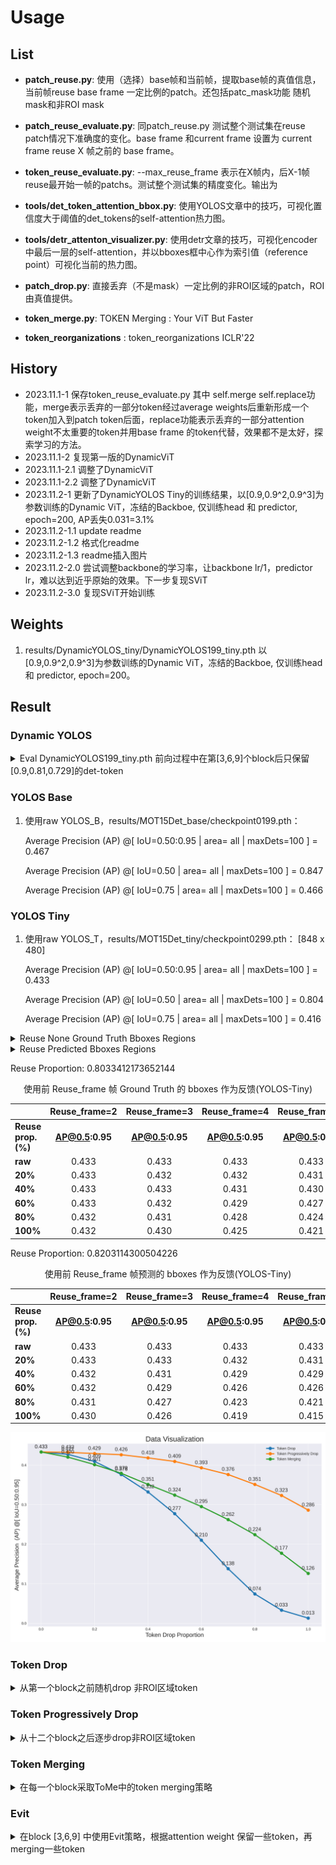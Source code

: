 # Usage
## List
- **patch_reuse.py**: 使用（选择）base帧和当前帧，提取base帧的真值信息，当前帧reuse base frame 一定比例的patch。还包括patc_mask功能 随机mask和非ROI mask

- **patch_reuse_evaluate.py**: 同patch_reuse.py 测试整个测试集在reuse patch情况下准确度的变化。base frame 和current frame 设置为 current frame reuse X 帧之前的 base frame。
- **token_reuse_evaluate.py**: --max_reuse_frame 表示在X帧内，后X-1帧 reuse最开始一帧的patchs。测试整个测试集的精度变化。输出为
- **tools/det_token_attention_bbox.py**: 使用YOLOS文章中的技巧，可视化置信度大于阈值的det_tokens的self-attention热力图。
- **tools/detr_attenton_visualizer.py**: 使用detr文章的技巧，可视化encoder中最后一层的self-attention，并以bboxes框中心作为索引值（reference point）可视化当前的热力图。
- **patch_drop.py**: 直接丢弃（不是mask）一定比例的非ROI区域的patch，ROI由真值提供。
- **token_merge.py**: TOKEN Merging : Your ViT But Faster
- **token_reorganizations** : token_reorganizations ICLR'22
  
## History
- 2023.11.1-1 保存token_reuse_evaluate.py 其中 self.merge self.replace功能，merge表示丢弃的一部分token经过average weights后重新形成一个token加入到patch token后面，replace功能表示丢弃的一部分attention weight不太重要的token并用base frame 的token代替，效果都不是太好，探索学习的方法。
- 2023.11.1-2 复现第一版的DynamicViT
- 2023.11.1-2.1 调整了DynamicViT
- 2023.11.1-2.2 调整了DynamicViT
- 2023.11.2-1 更新了DynamicYOLOS Tiny的训练结果，以[0.9,0.9^2,0.9^3]为参数训练的Dynamic ViT，冻结的Backboe, 仅训练head 和 predictor, epoch=200, AP丢失0.031=3.1%
- 2023.11.2-1.1 update readme
- 2023.11.2-1.2 格式化readme
- 2023.11.2-1.3 readme插入图片
- 2023.11.2-2.0 尝试调整backbone的学习率，让backbone lr/1，predictor lr，难以达到近乎原始的效果。下一步复现SViT
- 2023.11.2-3.0 复现SViT开始训练

## Weights
1. results/DynamicYOLOS_tiny/DynamicYOLOS199_tiny.pth 以[0.9,0.9^2,0.9^3]为参数训练的Dynamic ViT，冻结的Backboe, 仅训练head 和 predictor, epoch=200。

## Result 

### Dynamic YOLOS

<details>
<summary>
  Eval DynamicYOLOS199_tiny.pth 前向过程中在第[3,6,9]个block后只保留[0.9,0.81,0.729]的det-token
</summary>
  <pre><code>
   Average Precision  (AP) @[ IoU=0.50:0.95 | area=   all | maxDets=100 ] = 0.402
   Average Precision  (AP) @[ IoU=0.50      | area=   all | maxDets=100 ] = 0.785
   Average Precision  (AP) @[ IoU=0.75      | area=   all | maxDets=100 ] = 0.366
  </code></pre>
</details>


### YOLOS Base
1. 使用raw YOLOS_B，results/MOT15Det_base/checkpoint0199.pth：
   
    Average Precision  (AP) @[ IoU=0.50:0.95 | area=   all | maxDets=100 ] = 0.467

    Average Precision  (AP) @[ IoU=0.50      | area=   all | maxDets=100 ] = 0.847

    Average Precision  (AP) @[ IoU=0.75      | area=   all | maxDets=100 ] = 0.466


### YOLOS Tiny
1. 使用raw YOLOS_T，results/MOT15Det_tiny/checkpoint0299.pth： [848 x 480]
   
    Average Precision  (AP) @[ IoU=0.50:0.95 | area=   all | maxDets=100 ] = 0.433

    Average Precision  (AP) @[ IoU=0.50      | area=   all | maxDets=100 ] = 0.804

    Average Precision  (AP) @[ IoU=0.75      | area=   all | maxDets=100 ] = 0.416

<details>
<summary>Reuse None Ground Truth Bboxes Regions</summary>

<summary>使用 token_reuse_evaluate.py, reuse_frame = 2, drop_proportion = 1.0\
        results/MOT15Det_tiny/checkpoint0299.pth，并且用真值反馈</summary>
    <pre><code>
        Average Precision  (AP) @[ IoU=0.50:0.95 | area=   all | maxDets=100 ] = 0.432
        Average Precision  (AP) @[ IoU=0.50      | area=   all | maxDets=100 ] = 0.802
        Average Precision  (AP) @[ IoU=0.75      | area=   all | maxDets=100 ] = 0.415
    </code></pre>

<summary>使用 token_reuse_evaluate.py, reuse_frame = 3, drop_proportion = 1.0\
        results/MOT15Det_tiny/checkpoint0299.pth，并且用真值反馈</summary>
    <pre><code>
        Average Precision  (AP) @[ IoU=0.50:0.95 | area=   all | maxDets=100 ] = 0.430
        Average Precision  (AP) @[ IoU=0.50      | area=   all | maxDets=100 ] = 0.797
        Average Precision  (AP) @[ IoU=0.75      | area=   all | maxDets=100 ] = 0.415
    </code></pre>

<summary>使用 token_reuse_evaluate.py, reuse_frame = 4, drop_proportion = 1.0\
        results/MOT15Det_tiny/checkpoint0299.pth，并且用真值反馈</summary>
    <pre><code>
        Average Precision  (AP) @[ IoU=0.50:0.95 | area=   all | maxDets=100 ] = 0.425
        Average Precision  (AP) @[ IoU=0.50      | area=   all | maxDets=100 ] = 0.793
        Average Precision  (AP) @[ IoU=0.75      | area=   all | maxDets=100 ] = 0.413
    </code></pre>

<summary>使用 token_reuse_evaluate.py, reuse_frame = 5, drop_proportion = 1.0\
        results/MOT15Det_tiny/checkpoint0299.pth，并且用真值反馈</summary>
    <pre><code>
        Average Precision  (AP) @[ IoU=0.50:0.95 | area=   all | maxDets=100 ] = 0.421
        Average Precision  (AP) @[ IoU=0.50      | area=   all | maxDets=100 ] = 0.785
        Average Precision  (AP) @[ IoU=0.75      | area=   all | maxDets=100 ] = 0.403
    </code></pre>

<summary>使用 token_reuse_evaluate.py, reuse_frame = 6, drop_proportion = 1.0\
        results/MOT15Det_tiny/checkpoint0299.pth，并且用真值反馈</summary>
    <pre><code>
        Average Precision  (AP) @[ IoU=0.50:0.95 | area=   all | maxDets=100 ] = 0.415
        Average Precision  (AP) @[ IoU=0.50      | area=   all | maxDets=100 ] = 0.777
        Average Precision  (AP) @[ IoU=0.75      | area=   all | maxDets=100 ] = 0.397
    </code></pre>

<summary>使用 **token_reuse_evaluate.py**, reuse_frame = 7, drop_proportion = 1.0\
        results/MOT15Det_tiny/checkpoint0299.pth，并且用真值反馈</summary>
    <pre><code>
        Average Precision  (AP) @[ IoU=0.50:0.95 | area=   all | maxDets=100 ] = 0.410
        Average Precision  (AP) @[ IoU=0.50      | area=   all | maxDets=100 ] = 0.766
        Average Precision  (AP) @[ IoU=0.75      | area=   all | maxDets=100 ] = 0.391
    </code></pre>
</details>

<details>
<summary>Reuse Predicted Bboxes Regions</summary>
<summary>使用 token_reuse_evaluate.py, reuse_frame = 2, drop_proportion = 1.0\
        results/MOT15Det_tiny/checkpoint0299.pth，base frame 检测值反馈</summary>
    <pre><code>
        Average Precision  (AP) @[ IoU=0.50:0.95 | area=   all | maxDets=100 ] = 0.430
        Average Precision  (AP) @[ IoU=0.50      | area=   all | maxDets=100 ] = 0.800
        Average Precision  (AP) @[ IoU=0.75      | area=   all | maxDets=100 ] = 0.411
    </code></pre>

<summary>使用 token_reuse_evaluate.py, reuse_frame = 3, drop_proportion = 1.0\
        results/MOT15Det_tiny/checkpoint0299.pth，base frame 检测值反馈</summary>
    <pre><code>
        Average Precision  (AP) @[ IoU=0.50:0.95 | area=   all | maxDets=100 ] = 0.426
        Average Precision  (AP) @[ IoU=0.50      | area=   all | maxDets=100 ] = 0.796
        Average Precision  (AP) @[ IoU=0.75      | area=   all | maxDets=100 ] = 0.408
    </code></pre>

<summary>使用 token_reuse_evaluate.py, reuse_frame = 4, drop_proportion = 1.0\
        results/MOT15Det_tiny/checkpoint0299.pth，base frame 检测值反馈</summary>
    <pre><code>
        Average Precision  (AP) @[ IoU=0.50:0.95 | area=   all | maxDets=100 ] = 0.419
        Average Precision  (AP) @[ IoU=0.50      | area=   all | maxDets=100 ] = 0.788
        Average Precision  (AP) @[ IoU=0.75      | area=   all | maxDets=100 ] = 0.400
    </code></pre>

<summary>使用 token_reuse_evaluate.py, reuse_frame = 5, drop_proportion = 1.0\
        results/MOT15Det_tiny/checkpoint0299.pth，base frame 检测值反馈</summary>
    <pre><code>
        Average Precision  (AP) @[ IoU=0.50:0.95 | area=   all | maxDets=100 ] = 0.415
        Average Precision  (AP) @[ IoU=0.50      | area=   all | maxDets=100 ] = 0.782
        Average Precision  (AP) @[ IoU=0.75      | area=   all | maxDets=100 ] = 0.398
    </code></pre>
</details>

Reuse Proportion:  0.8033412173652144
<center> 使用前 Reuse_frame 帧 Ground Truth 的 bboxes 作为反馈(YOLOS-Tiny) </center>

|                         | **Reuse_frame=2** | **Reuse_frame=3** | **Reuse_frame=4** | **Reuse_frame=5** |
|-------------------------|:-----------------:|:-----------------:|:-----------------:|:-----------------:|
| **Reuse prop. (%)**     | **AP@0.5:0.95**   | **AP@0.5:0.95**   | **AP@0.5:0.95**   | **AP@0.5:0.95**   |
| **raw**                 | 0.433             | 0.433             | 0.433             | 0.433             |
| **20%**                 | 0.433             | 0.432             | 0.432             | 0.431             |
| **40%**                 | 0.433             | 0.433             | 0.431             | 0.430             |
| **60%**                 | 0.433             | 0.432             | 0.429             | 0.427             |
| **80%**                 | 0.432             | 0.431             | 0.428             | 0.424             |
| **100%**                | 0.432             | 0.430             | 0.425             | 0.421             |

Reuse Proportion:  0.8203114300504226
<center> 使用前 Reuse_frame 帧预测的 bboxes 作为反馈(YOLOS-Tiny) </center>

|                         | **Reuse_frame=2** | **Reuse_frame=3** | **Reuse_frame=4** | **Reuse_frame=5** |
|-------------------------|:-----------------:|:-----------------:|:-----------------:|:-----------------:|
| **Reuse prop. (%)**     | **AP@0.5:0.95**   | **AP@0.5:0.95**   | **AP@0.5:0.95**   | **AP@0.5:0.95**   |
| **raw**                 | 0.433             | 0.433             | 0.433             | 0.433             |
| **20%**                 | 0.433             | 0.433             | 0.432             | 0.431             |
| **40%**                 | 0.432             | 0.431             | 0.429             | 0.429             |
| **60%**                 | 0.432             | 0.429             | 0.426             | 0.426             |
| **80%**                 | 0.431             | 0.427             | 0.423             | 0.421             |
| **100%**                | 0.430             | 0.426             | 0.419             | 0.415             |

![Data Visualization](visualization/figures/drop_AP.png)

### Token Drop
<details>
<summary>从第一个block之前随机drop 非ROI区域token</summary>

<summary>python patch_drop.py --drop_proportion 0.1
    reuse_proportion: 0.09972677595628415<summary>
    <pre><code>
        Average Precision  (AP) @[ IoU=0.50:0.95 | area=   all | maxDets=100 ] = 0.427
        Average Precision  (AP) @[ IoU=0.50      | area=   all | maxDets=100 ] = 0.804
        Average Precision  (AP) @[ IoU=0.75      | area=   all | maxDets=100 ] = 0.406
    </code></pre>

<summary>python patch_drop.py --drop_proportion 0.2
    reuse_proportion: 0.1994535519125683<summary>
    <pre><code>
        Average Precision  (AP) @[ IoU=0.50:0.95 | area=   all | maxDets=100 ] = 0.409
        Average Precision  (AP) @[ IoU=0.50      | area=   all | maxDets=100 ] = 0.801
        Average Precision  (AP) @[ IoU=0.75      | area=   all | maxDets=100 ] = 0.371
    </code></pre>

<summary>python patch_drop.py --drop_proportion 0.3
    reuse_proportion: 0.2998633879781421<summary>
    <pre><code>
        Average Precision  (AP) @[ IoU=0.50:0.95 | area=   all | maxDets=100 ] = 0.376
        Average Precision  (AP) @[ IoU=0.50      | area=   all | maxDets=100 ] = 0.784
        Average Precision  (AP) @[ IoU=0.75      | area=   all | maxDets=100 ] = 0.316
    </code></pre>

<summary>python patch_drop.py --drop_proportion 0.4
    reuse_proportion: 0.39959016393442626<summary>
    <pre><code>
        Average Precision  (AP) @[ IoU=0.50:0.95 | area=   all | maxDets=100 ] = 0.332
        Average Precision  (AP) @[ IoU=0.50      | area=   all | maxDets=100 ] = 0.747
        Average Precision  (AP) @[ IoU=0.75      | area=   all | maxDets=100 ] = 0.239
    </code></pre>

<summary>python patch_drop.py --drop_proportion 0.5
    reuse_proportion: 0.5<summary>
    <pre><code>
        Average Precision  (AP) @[ IoU=0.50:0.95 | area=   all | maxDets=100 ] = 0.277
        Average Precision  (AP) @[ IoU=0.50      | area=   all | maxDets=100 ] = 0.699
        Average Precision  (AP) @[ IoU=0.75      | area=   all | maxDets=100 ] = 0.153
    </code></pre>

<summary>python patch_drop.py --drop_proportion 0.6
    reuse_proportion: 0.5997267759562842<summary>
    <pre><code>
        Average Precision  (AP) @[ IoU=0.50:0.95 | area=   all | maxDets=100 ] = 0.210
        Average Precision  (AP) @[ IoU=0.50      | area=   all | maxDets=100 ] = 0.605
        Average Precision  (AP) @[ IoU=0.75      | area=   all | maxDets=100 ] = 0.087
    </code></pre>

<summary>python patch_drop.py --drop_proportion 0.7
    reuse_proportion: 0.6994535519125683<summary>
    <pre><code>
        Average Precision  (AP) @[ IoU=0.50:0.95 | area=   all | maxDets=100 ] = 0.138
        Average Precision  (AP) @[ IoU=0.50      | area=   all | maxDets=100 ] = 0.465
        Average Precision  (AP) @[ IoU=0.75      | area=   all | maxDets=100 ] = 0.033
    </code></pre>

<summary>python patch_drop.py --drop_proportion 0.8
    reuse_proportion: 0.8<summary>
    <pre><code>
        Average Precision  (AP) @[ IoU=0.50:0.95 | area=   all | maxDets=100 ] = 0.074
        Average Precision  (AP) @[ IoU=0.50      | area=   all | maxDets=100 ] = 0.295
        Average Precision  (AP) @[ IoU=0.75      | area=   all | maxDets=100 ] = 0.010
    </code></pre>

<summary>python patch_drop.py --drop_proportion 0.9
    reuse_proportion: 0.8995901639344263<summary>
    <pre><code>
        Average Precision  (AP) @[ IoU=0.50:0.95 | area=   all | maxDets=100 ] = 0.033
        Average Precision  (AP) @[ IoU=0.50      | area=   all | maxDets=100 ] = 0.147
        Average Precision  (AP) @[ IoU=0.75      | area=   all | maxDets=100 ] = 0.004
    </code></pre>

<summary>python patch_drop.py --drop_proportion 1.0
    reuse_proportion: 1.0<summary>
    <pre><code>
        Average Precision  (AP) @[ IoU=0.50:0.95 | area=   all | maxDets=100 ] = 0.013
        Average Precision  (AP) @[ IoU=0.50      | area=   all | maxDets=100 ] = 0.058
        Average Precision  (AP) @[ IoU=0.75      | area=   all | maxDets=100 ] = 0.002
    </code></pre>
</details>

### Token Progressively Drop
<details>
<summary>从十二个block之后逐步drop非ROI区域token</summary>

<summary>10%<summary>
    <pre><code>
        Average Precision  (AP) @[ IoU=0.50:0.95 | area=   all | maxDets=100 ] = 0.432
        Average Precision  (AP) @[ IoU=0.50      | area=   all | maxDets=100 ] = 0.804
        Average Precision  (AP) @[ IoU=0.75      | area=   all | maxDets=100 ] = 0.415
    </code></pre>

<summary>20%<summary>
    <pre><code>
        Average Precision  (AP) @[ IoU=0.50:0.95 | area=   all | maxDets=100 ] = 0.429
        Average Precision  (AP) @[ IoU=0.50      | area=   all | maxDets=100 ] = 0.806
        Average Precision  (AP) @[ IoU=0.75      | area=   all | maxDets=100 ] = 0.407
    </code></pre>

<summary>30%<summary>
    <pre><code>
        Average Precision  (AP) @[ IoU=0.50:0.95 | area=   all | maxDets=100 ] = 0.426
        Average Precision  (AP) @[ IoU=0.50      | area=   all | maxDets=100 ] = 0.809
        Average Precision  (AP) @[ IoU=0.75      | area=   all | maxDets=100 ] = 0.404
    </code></pre>

<summary>40%<summary>
    <pre><code>
        Average Precision  (AP) @[ IoU=0.50:0.95 | area=   all | maxDets=100 ] = 0.418
        Average Precision  (AP) @[ IoU=0.50      | area=   all | maxDets=100 ] = 0.806
        Average Precision  (AP) @[ IoU=0.75      | area=   all | maxDets=100 ] = 0.391
    </code></pre>

<summary>50%<summary>
    <pre><code>
        Average Precision  (AP) @[ IoU=0.50:0.95 | area=   all | maxDets=100 ] = 0.409
        Average Precision  (AP) @[ IoU=0.50      | area=   all | maxDets=100 ] = 0.806
        Average Precision  (AP) @[ IoU=0.75      | area=   all | maxDets=100 ] = 0.367
    </code></pre>

<summary>60%<summary>
<pre><code>
    Average Precision  (AP) @[ IoU=0.50:0.95 | area=   all | maxDets=100 ] = 0.393
    Average Precision  (AP) @[ IoU=0.50      | area=   all | maxDets=100 ] = 0.797
    Average Precision  (AP) @[ IoU=0.75      | area=   all | maxDets=100 ] = 0.339
</code></pre>

<summary>70%<summary>
    <pre><code>
        Average Precision  (AP) @[ IoU=0.50:0.95 | area=   all | maxDets=100 ] = 0.376
        Average Precision  (AP) @[ IoU=0.50      | area=   all | maxDets=100 ] = 0.790
        Average Precision  (AP) @[ IoU=0.75      | area=   all | maxDets=100 ] = 0.309
    </code></pre>

<summary>80%<summary>
    <pre><code>
        Average Precision  (AP) @[ IoU=0.50:0.95 | area=   all | maxDets=100 ] = 0.351
        Average Precision  (AP) @[ IoU=0.50      | area=   all | maxDets=100 ] = 0.773
        Average Precision  (AP) @[ IoU=0.75      | area=   all | maxDets=100 ] = 0.265
    </code></pre>

<summary>90%<summary>
    <pre><code>
        Average Precision  (AP) @[ IoU=0.50:0.95 | area=   all | maxDets=100 ] = 0.323
        Average Precision  (AP) @[ IoU=0.50      | area=   all | maxDets=100 ] = 0.757
        Average Precision  (AP) @[ IoU=0.75      | area=   all | maxDets=100 ] = 0.213
    </code></pre>

<summary>100%<summary>
    <pre><code>
        Average Precision  (AP) @[ IoU=0.50:0.95 | area=   all | maxDets=100 ] = 0.286
        Average Precision  (AP) @[ IoU=0.50      | area=   all | maxDets=100 ] = 0.723
        Average Precision  (AP) @[ IoU=0.75      | area=   all | maxDets=100 ] = 0.155
    </code></pre>
</details>

### Token Merging

<details>
<summary>在每一个block采取ToMe中的token merging策略</summary>

<summary>10% 分12次Merging 10%的所有token</summary>
    <pre><code>
        Average Precision  (AP) @[ IoU=0.50:0.95 | area=   all | maxDets=100 ] = 0.422
        Average Precision  (AP) @[ IoU=0.50      | area=   all | maxDets=100 ] = 0.799
        Average Precision  (AP) @[ IoU=0.75      | area=   all | maxDets=100 ] = 0.392
    </code></pre>
</details>

### Evit

<details>
<summary>在block [3,6,9] 中使用Evit策略，根据attention weight 保留一些token，再merging一些token</summary>
<summary> keep_rate = 1.0： [848 x 480]</summary>
    <pre><code>
        Average Precision  (AP) @[ IoU=0.50:0.95 | area=   all | maxDets=100 ] = 0.433
        Average Precision  (AP) @[ IoU=0.50      | area=   all | maxDets=100 ] = 0.804
        Average Precision  (AP) @[ IoU=0.75      | area=   all | maxDets=100 ] = 0.416
    </code></pre>

<summary>keep_rate = 0.9:</summary>
    <pre><code> 
        Average Precision  (AP) @[ IoU=0.50:0.95 | area=   all | maxDets=100 ] = 0.421
        Average Precision  (AP) @[ IoU=0.50      | area=   all | maxDets=100 ] = 0.800
        Average Precision  (AP) @[ IoU=0.75      | area=   all | maxDets=100 ] = 0.401
    </code></pre>


<summary>python token_reuse_evaluate.py --max_reuse_frame 5 --drop_proportion 1.0 block [3,6,9] 保留前95% topk token</summary>
    <pre><code> 
        Average Precision  (AP) @[ IoU=0.50:0.95 | area=   all | maxDets=100 ] = 0.399
        Average Precision  (AP) @[ IoU=0.50      | area=   all | maxDets=100 ] = 0.769
        Average Precision  (AP) @[ IoU=0.75      | area=   all | maxDets=100 ] = 0.371
    </code></pre>

<summary>python token_reuse_evaluate.py --max_reuse_frame 5 --drop_proportion 1.0 block [3,6,9] 保留前95% topk token 并且merge 剩下的5% token</summary>
    <pre><code> 
        Average Precision  (AP) @[ IoU=0.50:0.95 | area=   all | maxDets=100 ] = 0.400
        Average Precision  (AP) @[ IoU=0.50      | area=   all | maxDets=100 ] = 0.770
        Average Precision  (AP) @[ IoU=0.75      | area=   all | maxDets=100 ] = 0.371
    </code></pre>

<summary>python token_reuse_evaluate.py --max_reuse_frame 5 --drop_proportion 1.0 block [3,6,9] replace 剩下的10%不重要的token</summary>
    <pre><code> 
        Average Precision  (AP) @[ IoU=0.50:0.95 | area=   all | maxDets=100 ] = 0.400
        Average Precision  (AP) @[ IoU=0.50      | area=   all | maxDets=100 ] = 0.766
        Average Precision  (AP) @[ IoU=0.75      | area=   all | maxDets=100 ] = 0.372
    </code></pre>

<summary>python token_reuse_evaluate.py --max_reuse_frame 5 --drop_proportion 1.0 block [3,6,9] 保留前90% topk token</summary>
    <pre><code> 
        Average Precision  (AP) @[ IoU=0.50:0.95 | area=   all | maxDets=100 ] = 0.367
        Average Precision  (AP) @[ IoU=0.50      | area=   all | maxDets=100 ] = 0.731
        Average Precision  (AP) @[ IoU=0.75      | area=   all | maxDets=100 ] = 0.331
    </code></pre>
</details>